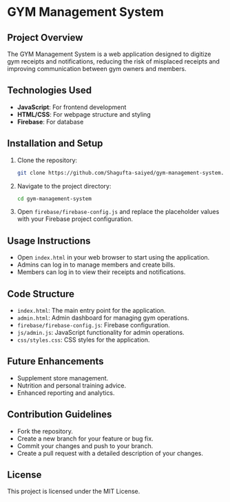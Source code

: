 # GYM Management System

## Project Overview
The GYM Management System is a web application designed to digitize gym receipts and notifications, reducing the risk of misplaced receipts and improving communication between gym owners and members.

## Technologies Used

- **JavaScript**: For frontend development
- **HTML/CSS**: For webpage structure and styling
- **Firebase**: For database

## Installation and Setup
1. Clone the repository:
    ```bash
    git clone https://github.com/Shagufta-saiyed/gym-management-system.git
    ```
2. Navigate to the project directory:
    ```bash
    cd gym-management-system
    ```
3. Open `firebase/firebase-config.js` and replace the placeholder values with your Firebase project configuration.

## Usage Instructions
- Open `index.html` in your web browser to start using the application.
- Admins can log in to manage members and create bills.
- Members can log in to view their receipts and notifications.

## Code Structure
- `index.html`: The main entry point for the application.
- `admin.html`: Admin dashboard for managing gym operations.
- `firebase/firebase-config.js`: Firebase configuration.
- `js/admin.js`: JavaScript functionality for admin operations.
- `css/styles.css`: CSS styles for the application.

## Future Enhancements
- Supplement store management.
- Nutrition and personal training advice.
- Enhanced reporting and analytics.

## Contribution Guidelines
- Fork the repository.
- Create a new branch for your feature or bug fix.
- Commit your changes and push to your branch.
- Create a pull request with a detailed description of your changes.

## License
This project is licensed under the MIT License.
